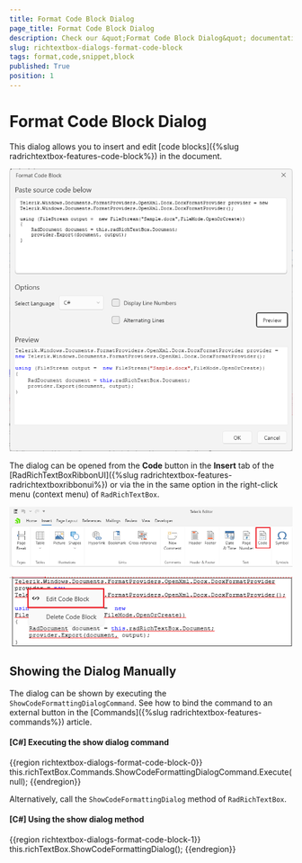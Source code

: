 ```yaml
---
title: Format Code Block Dialog
page_title: Format Code Block Dialog
description: Check our &quot;Format Code Block Dialog&quot; documentation article for the RadRichTextBox WPF control.
slug: richtextbox-dialogs-format-code-block
tags: format,code,snippet,block
published: True
position: 1
---
```


# Format Code Block Dialog

This dialog allows you to insert and edit [code blocks]({%slug radrichtextbox-features-code-block%}) in the document.

![An image showing the format code block dialog of RadRichTextBox for WPF](images/richtextbox-dialogs-format-code-block-0.png)

The dialog can be opened from the __Code__ button in the __Insert__ tab of the [RadRichTextBoxRibbonUI]({%slug radrichtextbox-features-radrichtextboxribbonui%}) or via the in the same option in the right-click menu (context menu) of `RadRichTextBox`.

![An image showing the button that opens the format code block dialog of RadRichTextBox for WPF](images/richtextbox-dialogs-format-code-block-1.png)

![An image showing the context menu that opens the format code block dialog of RadRichTextBox for WPF](images/richtextbox-dialogs-format-code-block-2.png)

## Showing the Dialog Manually

The dialog can be shown by executing the `ShowCodeFormattingDialogCommand`. See how to bind the command to an external button in the [Commands]({%slug radrichtextbox-features-commands%}) article.

#### __[C#] Executing the show dialog command__
{{region richtextbox-dialogs-format-code-block-0}}
	this.richTextBox.Commands.ShowCodeFormattingDialogCommand.Execute(null);
{{endregion}}

Alternatively, call the `ShowCodeFormattingDialog` method of `RadRichTextBox`.

#### __[C#] Using the show dialog method__
{{region richtextbox-dialogs-format-code-block-1}}
	this.richTextBox.ShowCodeFormattingDialog();
{{endregion}}